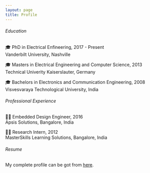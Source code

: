 ```yaml
---
layout: page
title: Profile
---
```


###### Education

:mortar_board:  PhD in Electrical Enfineering, 2017 - Present\
Vanderbilt University, Nashville

:mortar_board:  Masters in Electrical Engineering and Computer Science, 2013\
Technical Univerity Kaiserslauter, Germany

:mortar_board:  Bachelors in Electronics and Communication Engineering, 2008\
Visvesvaraya Technological University, India

###### Professional Experience

:man_technologist:  Embedded Design Engineer, 2016\
Apsis Solutions, Bangalore, India

:man_student:  Research Intern, 2012\
MasterSkills Learning Solutions, Bangalore, India

###### Resume
My complete profile can be got from [here](https://drive.google.com/file/d/1YahsTOhpMjDUra-686odx_lCwbWS7YDR/view?usp=sharing).
